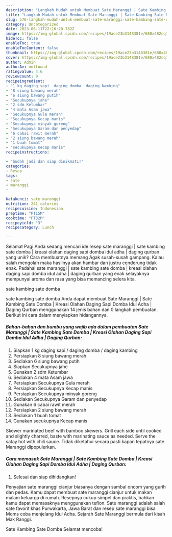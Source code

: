 ```yaml
---
description: "Langkah Mudah untuk Membuat Sate Maranggi | Sate Kambing Sate Domba | Kreasi Olahan Daging Sapi Domba Idul Adha | Daging Qurban yang Enak, Sempurna"
title: "Langkah Mudah untuk Membuat Sate Maranggi | Sate Kambing Sate Domba | Kreasi Olahan Daging Sapi Domba Idul Adha | Daging Qurban yang Enak, Sempurna"
slug: 570-langkah-mudah-untuk-membuat-sate-maranggi-sate-kambing-sate-domba-kreasi-olahan-daging-sapi-domba-idul-adha-daging-qurban-yang-enak-sempurna
category: Uncategorized
date: 2023-06-11T22:16:20.782Z
image: https://img-global.cpcdn.com/recipes/19ace23b3148381e/680x482cq70/sate-maranggi-sate-kambing-sate-domba-kreasi-olahan-daging-sapi-domba-idul-adha-daging-qurban-foto-resep-utama.jpg
hideToc: false
enableToc: true
enableTocContent: false
thumbnail: https://img-global.cpcdn.com/recipes/19ace23b3148381e/680x482cq70/sate-maranggi-sate-kambing-sate-domba-kreasi-olahan-daging-sapi-domba-idul-adha-daging-qurban-foto-resep-utama.jpg
cover: https://img-global.cpcdn.com/recipes/19ace23b3148381e/680x482cq70/sate-maranggi-sate-kambing-sate-domba-kreasi-olahan-daging-sapi-domba-idul-adha-daging-qurban-foto-resep-utama.jpg
author: Admin
authorAv: notfound
ratingvalue: 4.6
reviewcount: 9
recipeingredient:
- "1 kg daging sapi  daging domba  daging kambing"
- "8 siung bawang merah"
- "6 siung bawang putih"
- "Secukupnya jahe"
- "2 sdm Ketumbar"
- "4 mata Asam jawa"
- "Secukupnya Gula merah"
- "Secukupnya Kecap manis"
- "Secukupnya minyak goreng"
- "Secukupnya Garam dan penyedap"
- "6 cabai rawit merah"
- "2 siung bawang merah"
- "1 buah tomat"
- "secukupnya Kecap manis"
recipeinstructions:

- "Sudah jadi dan siap dinikmati!"
categories:
- Resep
tags:
- sate
- maranggi
- 

katakunci: sate maranggi  
nutrition: 241 calories
recipecuisine: Indonesian
preptime: "PT15M"
cooktime: "PT32M"
recipeyield: "3"
recipecategory: Lunch

---
```



Selamat Pagi Anda sedang mencari ide resep sate maranggi | sate kambing sate domba | kreasi olahan daging sapi domba idul adha | daging qurban yang unik? Cara membuatnya memang Agak susah-susah gampang. Kalau salah mengolah maka hasilnya akan hambar dan justru cenderung tidak enak. Padahal sate maranggi | sate kambing sate domba | kreasi olahan daging sapi domba idul adha | daging qurban yang enak selayaknya mempunyai aroma dan rasa yang bisa memancing selera kita.

 sate kambing sate domba 

 sate kambing sate domba  Anda dapat membuat Sate Maranggi | Sate Kambing Sate Domba | Kreasi Olahan Daging Sapi Domba Idul Adha | Daging Qurban menggunakan 14 jenis bahan dan 0 langkah pembuatan. Berikut ini cara dalam menyiapkan hidangannya.

<!--inarticleads1-->

##### Bahan-bahan dan bumbu yang wajib ada dalam pembuatan Sate Maranggi | Sate Kambing Sate Domba | Kreasi Olahan Daging Sapi Domba Idul Adha | Daging Qurban:

1. Siapkan 1 kg daging sapi / daging domba / daging kambing
1. Persiapkan 8 siung bawang merah
1. Sediakan 6 siung bawang putih
1. Siapkan Secukupnya jahe
1. Gunakan 2 sdm Ketumbar
1. Sediakan 4 mata Asam jawa
1. Persiapkan Secukupnya Gula merah
1. Persiapkan Secukupnya Kecap manis
1. Persiapkan Secukupnya minyak goreng
1. Sediakan Secukupnya Garam dan penyedap
1. Gunakan 6 cabai rawit merah
1. Persiapkan 2 siung bawang merah
1. Sediakan 1 buah tomat
1. Gunakan secukupnya Kecap manis


Skewer marinated beef with bamboo skewers. Grill each side until cooked and slightly charred, baste with marinating sauce as needed. Serve the satay hot with chili sauce. Tidak diketahui secara pasti kapan tepatnya sate Maranggi dipopulerkan. 

<!--inarticleads2-->

##### Cara memasak Sate Maranggi | Sate Kambing Sate Domba | Kreasi Olahan Daging Sapi Domba Idul Adha | Daging Qurban:


1. Selesai dan siap dihidangkan!

Penyajian sate maranggi cianjur biasanya dengan sambal oncom yang gurih dan pedas. Kamu dapat membuat sate maranggi cianjur untuk makan malam keluarga di rumah. Resepnya cukup simpel dan praktis, bahkan kamu dapat memasaknya menggunakan teflon. Sate maranggi adalah salah sate favorit khas Purwakarta, Jawa Barat dan resep sate maranggi bisa Moms coba menjelang Idul Adha. Sejarah Sate Maranggi bermula dari kisah Mak Ranggi. 

 Sate Kambing Sate Domba  Selamat mencoba!
